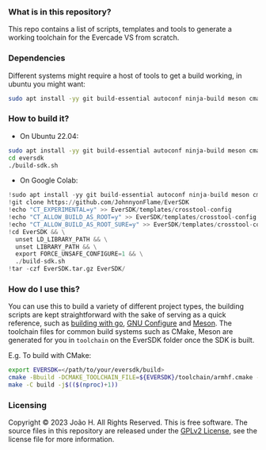 ### What is in this repository?

This repo contains a list of scripts, templates and tools to generate a working toolchain for the Evercade VS from scratch.

### Dependencies

Different systems might require a host of tools to get a build working, in ubuntu you might want:

```bash
sudo apt install -yy git build-essential autoconf ninja-build meson cmake bison flex gawk gettext g++ help2man libncurses-dev libtool-bin texinfo unzip libffi-dev libexpat-dev patchelf gperf intltool golang
```

### How to build it?

- On Ubuntu 22.04:
```bash
sudo apt install -yy git build-essential autoconf ninja-build meson cmake bison flex gawk gettext g++ help2man libncurses-dev libtool-bin texinfo unzip libffi-dev libexpat-dev patchelf gperf intltool golang
cd eversdk
./build-sdk.sh
```

- On Google Colab:
```py
!sudo apt install -yy git build-essential autoconf ninja-build meson cmake bison flex gawk gettext g++ help2man libncurses-dev libtool-bin texinfo unzip libffi-dev libexpat-dev patchelf gperf intltool golang
!git clone https://github.com/JohnnyonFlame/EverSDK
!echo "CT_EXPERIMENTAL=y" >> EverSDK/templates/crosstool-config
!echo "CT_ALLOW_BUILD_AS_ROOT=y" >> EverSDK/templates/crosstool-config
!echo "CT_ALLOW_BUILD_AS_ROOT_SURE=y" >> EverSDK/templates/crosstool-config
!cd EverSDK && \
  unset LD_LIBRARY_PATH && \
  unset LIBRARY_PATH && \
  export FORCE_UNSAFE_CONFIGURE=1 && \
  ./build-sdk.sh
!tar -czf EverSDK.tar.gz EverSDK/
```

### How do I use this?

You can use this to build a variety of different project types, the building scripts are kept straightforward with the sake of serving as a quick reference, such as [building with go](util-scripts/gojq.sh), [GNU Configure](util-scripts/parted.sh) and [Meson](lib-scripts/libfreetype.sh).
The toolchain files for common build systems such as CMake, Meson are generated for you in `toolchain` on the EverSDK folder once the SDK is built.

E.g. To build with CMake:
```bash
export EVERSDK=</path/to/your/eversdk/build>
cmake -Bbuild -DCMAKE_TOOLCHAIN_FILE=${EVERSDK}/toolchain/armhf.cmake -DCMAKE_BUILD_TYPE=Release
make -C build -j$(($(nproc)+1))
```

### Licensing
Copyright © 2023 João H. All Rights Reserved.
This is free software. The source files in this repository are released under the [GPLv2 License](LICENSE.md), see the license file for more information.

